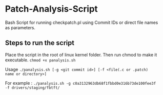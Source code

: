 # Patch-Analysis-Script
Bash Script for running checkpatch.pl using Commit IDs or direct file names as parameters.

## Steps to run the script
Place the script in the root of linux kernel folder.
Then run chmod to make it executable.
``` chmod +x panalysis.sh ```

Usage
``` ./panalysis.sh [-g <git commit id>] [-f <file(.c or .patch) name or directory>] ```
  
 For example :
 ``` ./panalysis.sh -g c0a3132963db68f1fbbd0e316b73de100fee3f -f drivers/staging/fbtft/ ```
